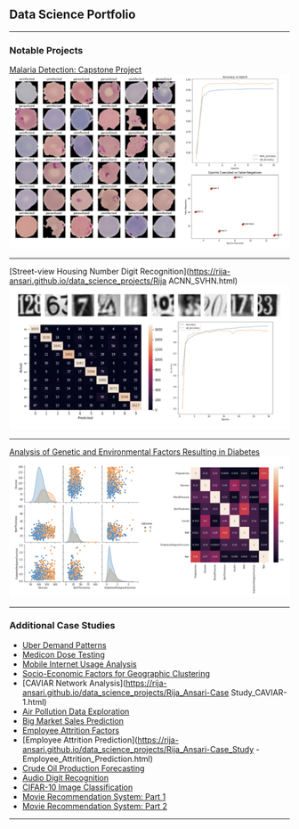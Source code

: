 ## Data Science Portfolio

---

### Notable Projects  

[Malaria Detection: Capstone Project](https://rija-ansari.github.io/data_science_projects/Rija_Ansari_Malaria_Detection_Final.html)
<img src="images/malariaicon.001.jpeg?raw=true"/>

---
[Street-view Housing Number Digit Recognition](https://rija-ansari.github.io/data_science_projects/Rija ACNN_SVHN.html)
<img src="images/SVHNicon.001.jpeg?raw=true"/>

---
[Analysis of Genetic and Environmental Factors Resulting in Diabetes](https://rija-ansari.github.io/data_science_projects/RijaAnsari-PimaIndiansDiabetesAnalysis-2.html)
<img src="images/diabetesicon.001.jpeg?raw=true" />

---

### Additional Case Studies

- [Uber Demand Patterns](https://rija-ansari.github.io/data_science_projects/Rija_Ansari-Uber_Case_Study.html)
- [Medicon Dose Testing](https://rija-ansari.github.io/data_science_projects/Rija_Ansari-Medicon_Dose_Testing.html)
- [Mobile Internet Usage Analysis](https://rija-ansari.github.io/data_science_projects/Rija_Ansari-Mobile_Internet_Usage_Analysis.html)
- [Socio-Economic Factors for Geographic Clustering](https://rija-ansari.github.io/data_science_projects/Rija_Ansari-Practice_Case_Study_Clustering.html)
- [CAVIAR Network Analysis](https://rija-ansari.github.io/data_science_projects/Rija_Ansari-Case Study_CAVIAR-1.html)
- [Air Pollution Data Exploration](https://rija-ansari.github.io/data_science_projects/Rija_Ansari-Case_Study_PCA_and_TSNE-1.html)
- [Big Market Sales Prediction](https://rija-ansari.github.io/data_science_projects/Rija_Ansari-Case_Study_BigMart_Sales_Prediction.html)
- [Employee Attrition Factors](https://rija-ansari.github.io/data_science_projects/Rija_Ansari-Case_Study_Employee_Attrition.html)
- [Employee Attrition Prediction](https://rija-ansari.github.io/data_science_projects/Rija_Ansari-Case_Study - Employee_Attrition_Prediction.html)
- [Crude Oil Production Forecasting](https://rija-ansari.github.io/data_science_projects/Rija_Ansari-Case_Study_Crude_Oil_Production_Forecasting.html)
- [Audio Digit Recognition](https://rija-ansari.github.io/data_science_projects/Rija_Ansari-Audio_MNIST_Digit_Recognition.html)
- [CIFAR-10 Image Classification](https://rija-ansari.github.io/data_science_projects/Rija_Ansari-CIFAR_10_Image_Classification.html)
- [Movie Recommendation System: Part 1](https://rija-ansari.github.io/data_science_projects/Rija_Ansari-Recommendation_Systems_Case_Study_Notebook_Part1-1.html)
- [Movie Recommendation System: Part 2](https://rija-ansari.github.io/data_science_projects/Rija_Ansari-Recommendation_Systems_Case_Study_Notebook_Part2-1.html)

---




